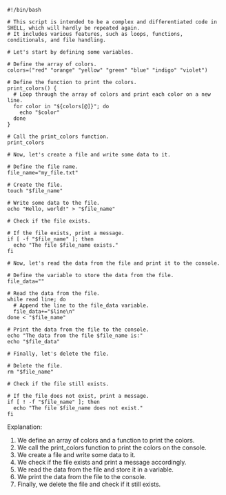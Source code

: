 ```
#!/bin/bash

# This script is intended to be a complex and differentiated code in SHELL, which will hardly be repeated again.
# It includes various features, such as loops, functions, conditionals, and file handling.

# Let's start by defining some variables.

# Define the array of colors.
colors=("red" "orange" "yellow" "green" "blue" "indigo" "violet")

# Define the function to print the colors.
print_colors() {
  # Loop through the array of colors and print each color on a new line.
  for color in "${colors[@]}"; do
    echo "$color"
  done
}

# Call the print_colors function.
print_colors

# Now, let's create a file and write some data to it.

# Define the file name.
file_name="my_file.txt"

# Create the file.
touch "$file_name"

# Write some data to the file.
echo "Hello, world!" > "$file_name"

# Check if the file exists.

# If the file exists, print a message.
if [ -f "$file_name" ]; then
  echo "The file $file_name exists."
fi

# Now, let's read the data from the file and print it to the console.

# Define the variable to store the data from the file.
file_data=""

# Read the data from the file.
while read line; do
  # Append the line to the file_data variable.
  file_data+="$line\n"
done < "$file_name"

# Print the data from the file to the console.
echo "The data from the file $file_name is:"
echo "$file_data"

# Finally, let's delete the file.

# Delete the file.
rm "$file_name"

# Check if the file still exists.

# If the file does not exist, print a message.
if [ ! -f "$file_name" ]; then
  echo "The file $file_name does not exist."
fi

```

Explanation:

1. We define an array of colors and a function to print the colors.
2. We call the print_colors function to print the colors on the console.
3. We create a file and write some data to it.
4. We check if the file exists and print a message accordingly.
5. We read the data from the file and store it in a variable.
6. We print the data from the file to the console.
7. Finally, we delete the file and check if it still exists.